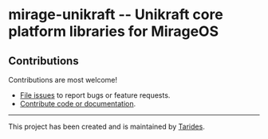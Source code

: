 # mirage-unikraft -- Unikraft core platform libraries for MirageOS

## Contributions

Contributions are most welcome!

- [File issues](https://github.com/mirage/mirage-unikraft/issues) to report bugs or feature requests.
- [Contribute code or documentation](./CONTRIBUTING.md).

---

This project has been created and is maintained by
[Tarides](https://tarides.com).
